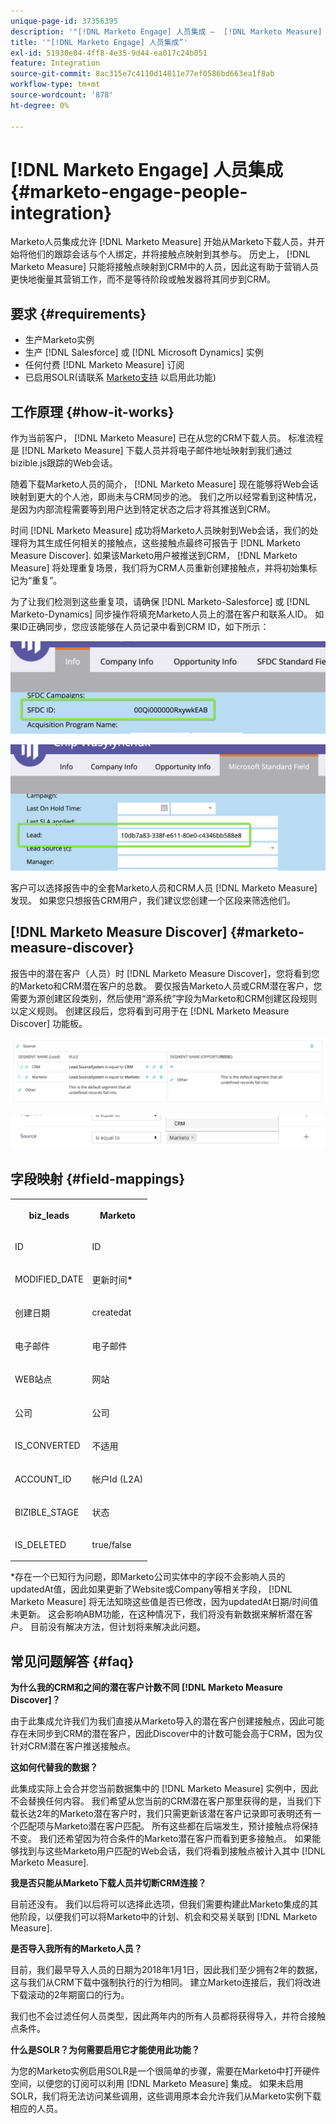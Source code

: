 ```yaml
---
unique-page-id: 37356395
description: '"[!DNL Marketo Engage] 人员集成 —  [!DNL Marketo Measure]  — 产品文档”'
title: '"[!DNL Marketo Engage] 人员集成”'
exl-id: 51930e84-4ff8-4e35-9d44-ea017c24b051
feature: Integration
source-git-commit: 8ac315e7c4110d14811e77ef0586bd663ea1f8ab
workflow-type: tm+mt
source-wordcount: '878'
ht-degree: 0%

---
```


# [!DNL Marketo Engage] 人员集成 {#marketo-engage-people-integration}

Marketo人员集成允许 [!DNL Marketo Measure] 开始从Marketo下载人员，并开始将他们的跟踪会话与个人绑定，并将接触点映射到其参与。 历史上， [!DNL Marketo Measure] 只能将接触点映射到CRM中的人员，因此这有助于营销人员更快地衡量其营销工作，而不是等待阶段或触发器将其同步到CRM。

## 要求 {#requirements}

* 生产Marketo实例
* 生产 [!DNL Salesforce] 或 [!DNL Microsoft Dynamics] 实例
* 任何付费 [!DNL Marketo Measure] 订阅
* 已启用SOLR(请联系 [Marketo支持](https://nation.marketo.com/t5/Support/ct-p/Support) 以启用此功能)

## 工作原理 {#how-it-works}

作为当前客户， [!DNL Marketo Measure] 已在从您的CRM下载人员。 标准流程是 [!DNL Marketo Measure] 下载人员并将电子邮件地址映射到我们通过bizible.js跟踪的Web会话。

随着下载Marketo人员的简介， [!DNL Marketo Measure] 现在能够将Web会话映射到更大的个人池，即尚未与CRM同步的池。 我们之所以经常看到这种情况，是因为内部流程需要等到用户达到特定状态之后才将其推送到CRM。

时间 [!DNL Marketo Measure] 成功将Marketo人员映射到Web会话，我们的处理将为其生成任何相关的接触点，这些接触点最终可报告于 [!DNL Marketo Measure Discover]. 如果该Marketo用户被推送到CRM， [!DNL Marketo Measure] 将处理重复场景，我们将为CRM人员重新创建接触点，并将初始集标记为“重复”。

为了让我们检测到这些重复项，请确保 [!DNL Marketo-Salesforce] 或 [!DNL Marketo-Dynamics] 同步操作将填充Marketo人员上的潜在客户和联系人ID。 如果ID正确同步，您应该能够在人员记录中看到CRM ID，如下所示：

![](assets/5a.png)

![](assets/5b.png)

客户可以选择报告中的全套Marketo人员和CRM人员 [!DNL Marketo Measure] 发现。 如果您只想报告CRM用户，我们建议您创建一个区段来筛选他们。

## [!DNL Marketo Measure Discover] {#marketo-measure-discover}

报告中的潜在客户（人员）时 [!DNL Marketo Measure Discover]，您将看到您的Marketo和CRM潜在客户的总数。 要仅报告Marketo人员或CRM潜在客户，您需要为源创建区段类别，然后使用“源系统”字段为Marketo和CRM创建区段规则以定义规则。 创建区段后，您将看到可用于在 [!DNL Marketo Measure Discover] 功能板。

![](assets/bizible-discover-1.png)

![](assets/bizible-discover-2.png)

## 字段映射 {#field-mappings}

<table> 
 <colgroup> 
  <col> 
  <col> 
 </colgroup> 
 <tbody> 
  <tr> 
   <th><p><strong>biz_leads</strong></p></th> 
   <th><p><strong>Marketo</strong></p></th> 
  </tr> 
  <tr> 
   <td><p>ID</p></td> 
   <td><p>ID</p></td> 
  </tr> 
  <tr> 
   <td><p>MODIFIED_DATE</p></td> 
   <td><p>更新时间<strong>*</strong></p></td> 
  </tr> 
  <tr> 
   <td><p>创建日期</p></td> 
   <td><p>createdat</p></td> 
  </tr> 
  <tr> 
   <td><p>电子邮件</p></td> 
   <td><p>电子邮件</p></td> 
  </tr> 
  <tr> 
   <td><p>WEB站点</p></td> 
   <td><p>网站</p></td> 
  </tr> 
  <tr> 
   <td><p>公司</p></td> 
   <td><p>公司</p></td> 
  </tr> 
  <tr> 
   <td><p>IS_CONVERTED</p></td> 
   <td><p>不适用</p></td> 
  </tr> 
  <tr> 
   <td><p>ACCOUNT_ID</p></td> 
   <td><p>帐户Id (L2A)</p></td> 
  </tr> 
  <tr> 
   <td><p>BIZIBLE_STAGE</p></td> 
   <td><p>状态</p></td> 
  </tr> 
  <tr> 
   <td><p>IS_DELETED</p></td> 
   <td><p>true/false</p></td> 
  </tr> 
 </tbody> 
</table>

*存在一个已知行为问题，即Marketo公司实体中的字段不会影响人员的updatedAt值，因此如果更新了Website或Company等相关字段， [!DNL Marketo Measure] 将无法知晓这些值是否已修改，因为updatedAt日期/时间值未更新。 这会影响ABM功能，在这种情况下，我们将没有新数据来解析潜在客户。 目前没有解决方法，但计划将来解决此问题。

## 常见问题解答 {#faq}

**为什么我的CRM和之间的潜在客户计数不同 [!DNL Marketo Measure Discover]？**

由于此集成允许我们为我们直接从Marketo导入的潜在客户创建接触点，因此可能存在未同步到CRM的潜在客户，因此Discover中的计数可能会高于CRM，因为仅针对CRM潜在客户推送接触点。

**这如何代替我的数据？**

此集成实际上会合并您当前数据集中的 [!DNL Marketo Measure] 实例中，因此不会替换任何内容。 我们希望从您当前的CRM潜在客户那里获得的是，当我们下载长达2年的Marketo潜在客户时，我们只需更新该潜在客户记录即可表明还有一个匹配项与Marketo潜在客户匹配。 所有这些都在后端发生，预计接触点将保持不变。 我们还希望因为符合条件的Marketo潜在客户而看到更多接触点。 如果能够找到与这些Marketo用户匹配的Web会话，我们将看到接触点被计入其中 [!DNL Marketo Measure].

**我是否只能从Marketo下载人员并切断CRM连接？**

目前还没有。 我们以后将可以选择此选项，但我们需要构建此Marketo集成的其他阶段，以便我们可以将Marketo中的计划、机会和交易关联到 [!DNL Marketo Measure].

**是否导入我所有的Marketo人员？**

目前，我们最早导入人员的日期为2018年1月1日，因此我们至少拥有2年的数据，这与我们从CRM下载中强制执行的行为相同。 建立Marketo连接后，我们将改进下载滚动的2年期窗口的行为。

我们也不会过滤任何人员类型，因此两年内的所有人员都将获得导入，并符合接触点条件。

**什么是SOLR？为何需要启用它才能使用此功能？**

为您的Marketo实例启用SOLR是一个很简单的步骤，需要在Marketo中打开硬件空间，以便您的订阅可以利用 [!DNL Marketo Measure] 集成。 如果未启用SOLR，我们将无法访问某些调用，这些调用原本会允许我们从Marketo实例下载相应的人员。
